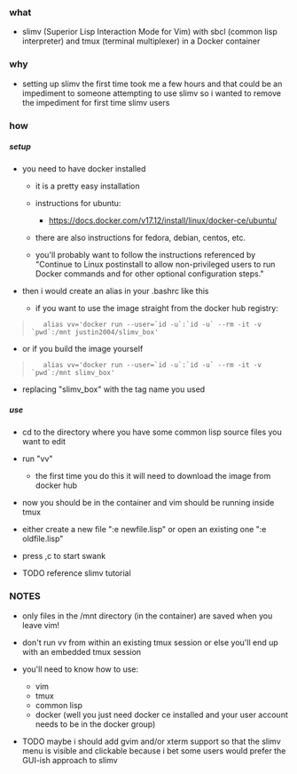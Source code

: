 ### what

- slimv (Superior Lisp Interaction Mode for Vim) with sbcl (common lisp interpreter) and tmux (terminal multiplexer) in a Docker container


### why

- setting up slimv the first time took me a few hours and that could be an impediment to someone attempting to use slimv so i wanted to remove the impediment for first time slimv users



### how 

##### setup

- you need to have docker installed

    - it is a pretty easy installation
    - instructions for ubuntu:
        - https://docs.docker.com/v17.12/install/linux/docker-ce/ubuntu/
    - there are also instructions for fedora, debian, centos, etc.

    - you'll probably want to follow the instructions referenced by "Continue to Linux postinstall to allow non-privileged users to run Docker commands and for other optional configuration steps."


- then i would create an alias in your .bashrc like this 

    - if you want to use the image straight from the docker hub registry:

>        alias vv='docker run --user=`id -u`:`id -u` --rm -it -v `pwd`:/mnt justin2004/slimv_box'

- or if you build the image yourself

>        alias vv='docker run --user=`id -u`:`id -u` --rm -it -v `pwd`:/mnt slimv_box'

- replacing "slimv_box" with the tag name you used

##### use

- cd to the directory where you have some common lisp source files you want to edit

- run "vv"

    - the first time you do this it will need to download the image from docker hub

- now you should be in the container and vim should be running inside tmux

- either create a new file ":e newfile.lisp" or open an existing one ":e oldfile.lisp"

- press ,c to start swank

- TODO reference slimv tutorial


### NOTES

- only files in the /mnt directory (in the container) are saved when you leave vim!

- don't run vv from within an existing tmux session or else you'll end up with an embedded tmux session


- you'll need to know how to use:

    - vim
    - tmux
    - common lisp
    - docker (well you just need docker ce installed and your user account needs to be in the docker group)


- TODO maybe i should add gvim and/or xterm support so that the slimv menu is visible and clickable because i bet some users would prefer the GUI-ish approach to slimv



